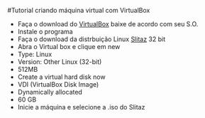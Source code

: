 #Tutorial criando máquina virtual com VirtualBox

- Faça o download do [VirtualBox](https://www.virtualbox.org/wiki/Downloads "Ir para o site") baixe de acordo com seu S.O.
- Instale o programa 
- Faça o download da distrbuição Linux [Slitaz](http://www.slitaz.org/pt/ "Ir para o site") 32 bit 
- Abra o Virtual box e clique em new
- Type: Linux
- Version: Other Linux (32-bit)
- 512MB
- Create a virtual hard disk now
- VDI (VirtualBox Disk Image)
- Dynamically allocated
- 60 GB
- Inicie a máquina e selecione a .iso do Slitaz
